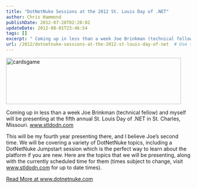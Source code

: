 ```yaml
---
title: "DotNetNuke Sessions at the 2012 St. Louis Day of .NET"
author: Chris Hammond
publishDate: 2012-07-28T02:20:02
updateDate: 2012-08-01T23:46:54
tags: []
excerpt: " Coming up in less than a week Joe Brinkman (technical fellow) and myself will be presenting at the fifth annual St. Louis Day of .NET in St. Charles, Missouri. www.stldodn.com  This will be my fourth year presenting there, and I believe Joe’s second time. We will be covering a variety of DotNetNuke topics, including a DotNetNuke Jumpstart session which is the perfect way to learn about the platform if you are new. Here are the topics that we will be presenting, along with the currently scheduled time for them (times subject to change, visit www.stldodn.com for up to date times)."
url: /2012/dotnetnuke-sessions-at-the-2012-st-louis-day-of-net  # Use the generated URL with year
---
```

<p><a href="https://www.dotnetnuke.com/Portals/25/Blog/Files/21/3444/Windows-Live-Writer-e4a486b58a05_D4C4-cardsgame_2.jpg"><img style="background-image: none; border: 0px solid; padding-left: 0px; padding-right: 0px; display: inline; padding-top: 0px;" title="cardsgame" alt="cardsgame" src="https://www.dotnetnuke.com/Portals/25/Blog/Files/21/3444/Windows-Live-Writer-e4a486b58a05_D4C4-cardsgame_thumb.jpg" width="477" height="126" /></a></p> <p>Coming up in less than a week Joe Brinkman (technical fellow) and myself will be presenting at the fifth annual St. Louis Day of .NET in St. Charles, Missouri. <a href="https://www.stldodn.com">www.stldodn.com</a> </p> <p>This will be my fourth year presenting there, and I believe Joe’s second time. We will be covering a variety of <a>DotNetNuke</a> topics, including a DotNetNuke Jumpstart session which is the perfect way to learn about the platform if you are new. Here are the topics that we will be presenting, along with the currently scheduled time for them (times subject to change, visit <a href="https://www.stldodn.com">www.stldodn.com</a> for up to date times).</p> <a href="https://www.dotnetnuke.com/Resources/Blogs/EntryId/3444/DotNetNuke-Sessions-at-the-2012-St-Louis-Day-of-NET.aspx">Read More at www.dotnetnuke.com</a>
